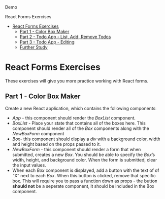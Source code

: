 ﻿Demo

React Forms Exercises

- [React Forms Exercises]() 
  - [Part 1 - Color Box Maker](#part-1-color-box-maker)
  - [Part 2 - Todo App - List, Add, Remove Todos](#part-2-todo-app-list-add-remove-todos)
  - [Part 3 - Todo App - Editing](#part-3-todo-app-editing)
  - [Further Study](#further-study)
# **React Forms Exercises**
These exercises will give you more practice working with React forms. 
## **Part 1 - Color Box Maker**
Create a new React application, which contains the following components: 

- *App* - this component should render the *BoxList* component. 
- *BoxList* - Place your state that contains all of the boxes here. This component should render all of the *Box* components along with the *NewBoxForm* component 
- *Box*- this component should display a *div* with a background color, width and height based on the props passed to it. 
- *NewBoxForm* - this component should render a form that when submitted, creates a new *Box*. You should be able to specify the *Box*’s width, height, and background color. When the form is submitted, clear the input values. 
- When each *Box* component is displayed, add a button with the text of of “X” next to each *Box*. When this button is clicked, remove that specific box. This will require you to pass a function down as props - the button **should not** be a seperate component, it should be included in the Box component. 

